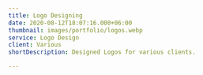 ```yaml
---
title: Logo Designing
date: 2020-08-12T18:07:16.000+06:00
thumbnail: images/portfolio/logos.webp
service: Logo Design
client: Various
shortDescription: Designed Logos for various clients.

---
```


